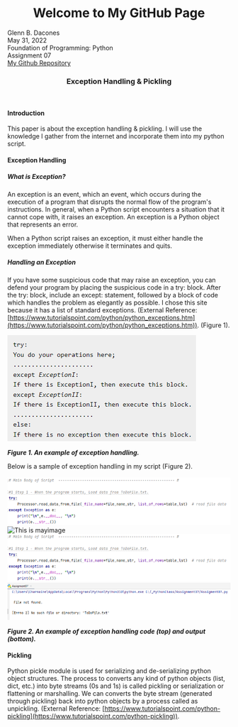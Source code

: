 <h1 align = "center"> Welcome to My GitHub Page</h1>

Glenn B. Dacones  
May 31, 2022  
Foundation of Programming: Python  
Assignment 07  
[My Github Repository](https://github.com/uwpce-Dgbjccd05/IntroToProg-Python-Mod07)
<br/>
<h3 align = "center">Exception Handling & Pickling</h3>
<br/>

#### Introduction  
This paper is about the exception handling & pickling. I will use the knowledge I gather from the internet and incorporate them into my python script.

#### Exception Handling
##### What is Exception?
An exception is an event,  which  an event, which occurs during the execution of a program that disrupts the normal flow of the program's instructions. In general, when a Python script encounters a situation that it cannot cope with, it raises an exception. An exception is a Python object that represents an error.

When a Python script raises an exception, it must either handle the exception immediately otherwise it terminates and quits.

##### Handling an Exception
If you have some suspicious code that may raise an exception, you can defend your program by placing the suspicious code in a try: block. After the try: block, include an except: statement, followed by a block of code which handles the problem as elegantly as possible. I chose this site because it has a list of standard exceptions. (External Reference: [https://www.tutorialspoint.com/python/python_exceptions.htm](https://www.tutorialspoint.com/python/python_exceptions.htm)). (Figure 1).

<picture>
  <img src="https://github.com/uwpce-Dgbjccd05/IntroToProg-Python-Mod07/blob/main/docs/images/try_except.png"
</picture>

***Figure 1. An example of exception handling.***

Below is a sample of exception handling in my script (Figure 2).
<br/>
<br/>
![This is may image](https://github.com/uwpce-Dgbjccd05/IntroToProg-Python-Mod07/blob/main/docs/images/try_except_code.png)
![This is mayimage](../../../github/docs/blob/main/assets/images/try_except_code.png)
<img src="https://github.com/uwpce-Dgbjccd05/IntroToProg-Python-Mod07/blob/main/docs/images/try_except_code.png"> 
<img src="https://github.com/uwpce-Dgbjccd05/IntroToProg-Python-Mod07/blob/main/docs/images/exception_handling_output.png">  

***Figure 2. An example of exception handling code (top) and output (bottom).***

#### Pickling
Python pickle module is used for serializing and de-serializing python object structures. The process to converts any kind of python objects (list, dict, etc.) into byte streams (0s and 1s) is called pickling or serialization or flattening or marshalling. We can converts the byte stream (generated through pickling) back into python objects by a process called as unpickling. (External Reference: [https://www.tutorialspoint.com/python-pickling](https://www.tutorialspoint.com/python-pickling)). 

